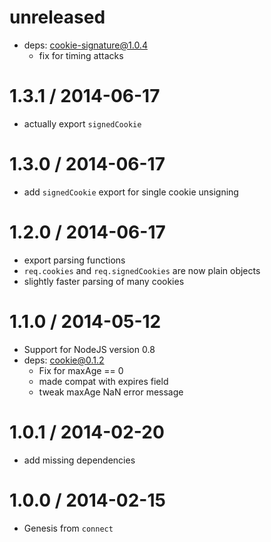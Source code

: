 unreleased
==========

  * deps: cookie-signature@1.0.4
    - fix for timing attacks

1.3.1 / 2014-06-17
==================

  * actually export `signedCookie`

1.3.0 / 2014-06-17
==================

  * add `signedCookie` export for single cookie unsigning

1.2.0 / 2014-06-17
==================

  * export parsing functions
  * `req.cookies` and `req.signedCookies` are now plain objects
  * slightly faster parsing of many cookies

1.1.0 / 2014-05-12
==================

  * Support for NodeJS version 0.8
  * deps: cookie@0.1.2
    - Fix for maxAge == 0
    - made compat with expires field
    - tweak maxAge NaN error message

1.0.1 / 2014-02-20
==================

  * add missing dependencies

1.0.0 / 2014-02-15
==================

  * Genesis from `connect`

